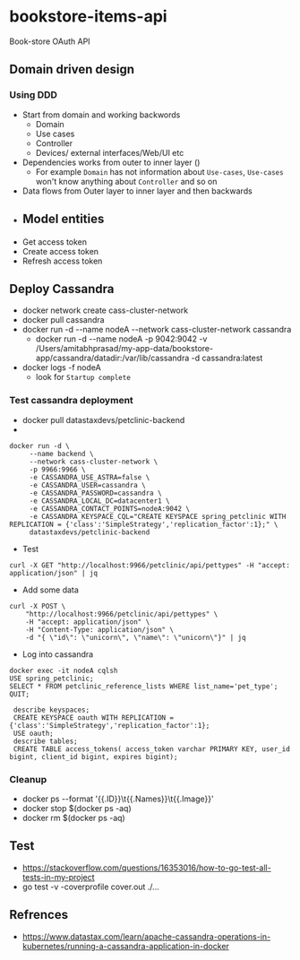# bookstore-items-api
Book-store OAuth API
## Domain driven design
### Using DDD
- Start from domain and working backwords
    - Domain
    - Use cases
    - Controller
    - Devices/ external interfaces/Web/UI etc
- Dependencies works from outer to inner layer ()
    - For example `Domain` has not information about `Use-cases`, `Use-cases` won't know anything about `Controller` and so on
- Data flows from Outer layer to inner layer and then backwards
- Model entities
    - 
####
- Get access token
- Create access token
- Refresh access token

## Deploy Cassandra 
- docker network create cass-cluster-network
- docker pull cassandra
- docker run -d --name nodeA --network cass-cluster-network cassandra
    - docker run -d --name nodeA -p 9042:9042 -v /Users/amitabhprasad/my-app-data/bookstore-app/cassandra/datadir:/var/lib/cassandra -d cassandra:latest
- docker logs -f nodeA
    - look for `Startup complete`
### Test cassandra deployment
- docker pull datastaxdevs/petclinic-backend
- 
```
docker run -d \
     --name backend \
     --network cass-cluster-network \
     -p 9966:9966 \
     -e CASSANDRA_USE_ASTRA=false \
     -e CASSANDRA_USER=cassandra \
     -e CASSANDRA_PASSWORD=cassandra \
     -e CASSANDRA_LOCAL_DC=datacenter1 \
     -e CASSANDRA_CONTACT_POINTS=nodeA:9042 \
     -e CASSANDRA_KEYSPACE_CQL="CREATE KEYSPACE spring_petclinic WITH REPLICATION = {'class':'SimpleStrategy','replication_factor':1};" \
     datastaxdevs/petclinic-backend
```
- Test
```
curl -X GET "http://localhost:9966/petclinic/api/pettypes" -H "accept: application/json" | jq
```
- Add some data
```
curl -X POST \
    "http://localhost:9966/petclinic/api/pettypes" \
    -H "accept: application/json" \
    -H "Content-Type: application/json" \
    -d "{ \"id\": \"unicorn\", \"name\": \"unicorn\"}" | jq
```
- Log into cassandra
```
docker exec -it nodeA cqlsh
USE spring_petclinic;
SELECT * FROM petclinic_reference_lists WHERE list_name='pet_type';
QUIT;
```
```
 describe keyspaces;
 CREATE KEYSPACE oauth WITH REPLICATION = {'class':'SimpleStrategy','replication_factor':1};
 USE oauth;
 describe tables;
 CREATE TABLE access_tokens( access_token varchar PRIMARY KEY, user_id bigint, client_id bigint, expires bigint);
```
### Cleanup
- docker ps --format '{{.ID}}\t{{.Names}}\t{{.Image}}'
- docker stop $(docker ps -aq)
- docker rm $(docker ps -aq)
## Test
- https://stackoverflow.com/questions/16353016/how-to-go-test-all-tests-in-my-project
- go test -v -coverprofile cover.out ./...


## Refrences
- https://www.datastax.com/learn/apache-cassandra-operations-in-kubernetes/running-a-cassandra-application-in-docker

